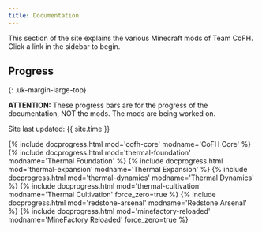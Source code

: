 ```yaml
---
title: Documentation
---
```


This section of the site explains the various Minecraft mods of Team CoFH. Click
a link in the sidebar to begin.


Progress
--------
{: .uk-margin-large-top}

**ATTENTION:** These progress bars are for the progress of the documentation,
NOT the mods. The mods are being worked on.

Site last updated: {{ site.time }}

{% include docprogress.html mod='cofh-core' modname='CoFH Core' %}
{% include docprogress.html mod='thermal-foundation' modname='Thermal Foundation' %}
{% include docprogress.html mod='thermal-expansion' modname='Thermal Expansion' %}
{% include docprogress.html mod='thermal-dynamics' modname='Thermal Dynamics' %}
{% include docprogress.html mod='thermal-cultivation' modname='Thermal Cultivation' force_zero=true %}
{% include docprogress.html mod='redstone-arsenal' modname='Redstone Arsenal' %}
{% include docprogress.html mod='minefactory-reloaded' modname='MineFactory Reloaded' force_zero=true %}
